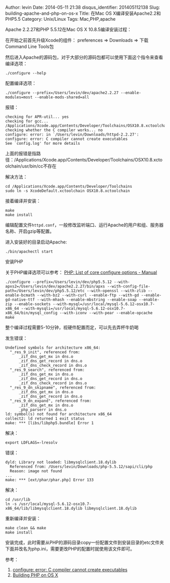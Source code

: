 Author: levin
Date: 2014-05-11 21:38
disqus_identifier: 201405112138
Slug: building-apache-and-php-on-os-x
Title: 在Mac OS X编译安装Apache2.2和PHP5.5
Category: Unix/Linux
Tags: Mac,PHP,apache

Apache 2.2.27和PHP 5.5.12在Mac OS X 10.8.5编译安装过程：<!-- more -->

在开始之前首先升级Xcode的组件：
preferences => Downloads => 下载Command Line Tools包

然后进入Apache的源码包，对于大部分的源码包都可以使用下面这个指令来查看编译选项：

    ./configure --help

配置编译选项：

    ./configure --prefix=/Users/levin/dev/apache2.2.27 --enable-modules=most --enable-mods-shared=all

报错：

    checking for APR-util... yes
    checking for gcc... /Applications/Xcode.app/Contents/Developer/Toolchains/OSX10.8.xctoolchain/usr/bin/cc
    checking whether the C compiler works... no
    configure: error: in `/Users/levin/Downloads/httpd-2.2.27':
    configure: error: C compiler cannot create executables
    See `config.log' for more details

上面的报错是指路径：/Applications/Xcode.app/Contents/Developer/Toolchains/OSX10.8.xctoolchain/usr/bin/cc不存在

解决方法：

    cd /Applications/Xcode.app/Contents/Developer/Toolchains
    sudo ln -s XcodeDefault.xctoolchain OSX10.8.xctoolchain

接着编译并安装：

    make
    make install

编辑配置文件`httpd.conf`，一般修改监听端口、运行Apache的用户和组、服务器名称、开启gzip等配置。

进入安装好的目录启动Apache:

    ./bin/apachectl start

安装PHP

关于PHP编译选项可以参考：
[PHP: List of core configure options - Manual](/url.html#http://www.php.net/manual/en/configure.about.php)

    ./configure --prefix=/Users/levin/dev/php5.5.12 --with-apxs2=/Users/levin/dev/apache2.2.27/bin/apxs --with-config-file-path=/Users/levin/dev/php5.5.12/etc --with-openssl --with-zlib --enable-bcmath --with-bz2 --with-curl --enable-ftp --with-gd --enable-gd-native-ttf --with-mhash --enable-mbstring --enable-soap --enable-zip --enable-sockets --with-mysql=/usr/local/mysql-5.6.12-osx10.7-x86_64 --with-mysqli=/usr/local/mysql-5.6.12-osx10.7-x86_64/bin/mysql_config --with-iconv --with-pear --enable-opcache
    make

整个编译过程需要5-10分钟，视硬件配置而定，可以先去弄杯牛奶喝

发生错误：

    Undefined symbols for architecture x86_64:
      "_res_9_init", referenced from:
          _zif_dns_get_mx in dns.o
          _zif_dns_get_record in dns.o
          _zif_dns_check_record in dns.o
      "_res_9_search", referenced from:
          _zif_dns_get_mx in dns.o
          _zif_dns_get_record in dns.o
          _zif_dns_check_record in dns.o
      "_res_9_dn_skipname", referenced from:
          _zif_dns_get_mx in dns.o
          _zif_dns_get_record in dns.o
      "_res_9_dn_expand", referenced from:
          _zif_dns_get_mx in dns.o
          _php_parserr in dns.o
    ld: symbol(s) not found for architecture x86_64
    collect2: ld returned 1 exit status
    make: *** [libs/libphp5.bundle] Error 1

解决：

    export LDFLAGS=-lresolv

错误：

    dyld: Library not loaded: libmysqlclient.18.dylib
      Referenced from: /Users/levin/Downloads/php-5.5.12/sapi/cli/php
      Reason: image not found
    ...
    make: *** [ext/phar/phar.php] Error 133

解决：

    cd /usr/lib
    ln -s /usr/local/mysql-5.6.12-osx10.7-x86_64/lib/libmysqlclient.18.dylib libmysqlclient.18.dylib

重新编译并安装：

    make clean && make
    make install

安装完成，此时需要从PHP的源码目录copy一份配置文件到安装目录的etc文件夹下面并改名为php.ini，需要更改PHP的配置时就使用该文件即可。

参考：

1. [configure: error: C compiler cannot create executables](/url.html#http://stackoverflow.com/questions/10357804/configure-error-c-compiler-cannot-create-executables)
2. [Building PHP on OS X](/url.html#http://www.devsumo.com/technotes/2013/02/building-php-on-os-x/)
